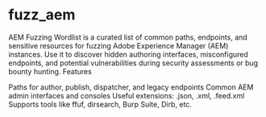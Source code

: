 # fuzz_aem
AEM Fuzzing Wordlist is a curated list of common paths, endpoints, and sensitive resources for fuzzing Adobe Experience Manager (AEM) instances.
Use it to discover hidden authoring interfaces, misconfigured endpoints, and potential vulnerabilities during security assessments or bug bounty hunting.
Features

 Paths for author, publish, dispatcher, and legacy endpoints
 Common AEM admin interfaces and consoles
Useful extensions: .json, .xml, .feed.xml
Supports tools like ffuf, dirsearch, Burp Suite, Dirb, etc.
